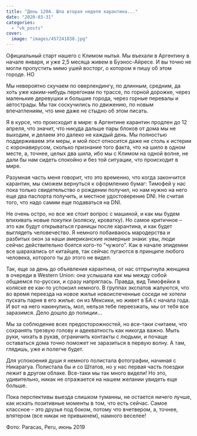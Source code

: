 ```yaml
---
title: "День 1204. Шла вторая неделя карантина..."
date: "2020-03-31"
categories: 
  - "vk_posts"
cover:
  image: "images/457241838.jpg"
---
```


Официальный старт нашего с Климом нытья. Мы въехали в Аргентину в начале января, и уже 2,5 месяца живем в Буэнос-Айресе. И вы точно не могли пропустить мимо ушей восторг, о котором я пишу об этом городе. НО

<!--more-->

Мы невероятно скучаем по оверлендингу, по длинным, средним, да хоть уже каким-нибудь перегонам по трассе, по горной дорожке, через маленькие деревушки и большие города, через горные перевалы и автострады. Мы так соскучились по движению, по новым впечатлениям, что мне даже не стыдно об этом писать.

Я в курсе, что происходит в мире: в Аргентине карантин продлен до 12 апреля, что значит, что никуда дальше пары блоков от дома мы не выходим, и делаем это далеко не каждый день. Мы полностью поддерживаем эти меры, и мой пост относится даже не столь к истерии с коронавирусом, сколько признание того факта, что на шило в одном месте, а, точнее, целых два шила, ибо мы с Климом на одной волне, не дали бы нам сидеть спокойно и без той ситуации, что происходит в мире.

Разумная часть меня говорит, что это временно, что когда закончится карантин, мы сможем вернуться к оформлению бумаг: Тимофей у нас пока только свидетельство о рождении получил, но нам нужно на него еще два паспорта получить, и местное удостоверение DNI. Не считая того, что надо самим еще подаваться на DNI.

Не очень остро, но все же стоит вопрос с машиной, и как мы будем впихивать новые покупки (коляску, кроватку). Но самое критичное – это как будут открываться границы после карантина, и как будет выглядеть человечество. Я немного побаиваюсь мародерства и разбитых окон за наши американские номерные знаки: увы, люди сейчас действительно боятся кого-то "чужого". Как в начале эпидемии все шарахались от китайцев, так сейчас пугаются в принципе любого человека, которого ты до этого не видел.

Так, еще за день до объявления карантина, от нас отпрыгнула женщина в очереди в Western Union: она услышала как мы между собой общаемся по-русски, и сразу напряглась. Правда, вид Тимофейки в коляске ее как-то успокоил немного. В группах экспатов жалуются, что во время переезда на новое жилье новоиспеченные соседи не хотели пускать парня в его жилье: он из Мексики, но живет в БА с начала года. И вот на него накинулись, мол, нельзя тебе переезжать, мы от тебя все заразимся. Дело дошло до полиции...

Мы за соблюдение всех предосторожностей, но все-таки считаем, что сохранять трезвую голову и адекватность как никогда важно. Мыть руки, чихать в рукав, ограничить контакты с людьми, и почаще оставаться дома точно поможет не заразиться в первую волну. А там, глядишь, уже и полегче будет.

Для успокоения души я немного полистала фотографии, начиная с Никарагуа. Полистала бы и со Штатов, но у нас первая часть поездки лежит в другом облаке. Все-таки мы так много видели! Но это, удивительно, никак не отражается на нашем желании увидеть еще больше.

Пока перспективы выезда слишком туманны, не остается ничего лучше, как искать позитивные моменты в том, что есть сейчас. Самое классное – это друзья под боком, потому что вчетвером, а, точнее, впятером (все никак не привыкнем), намного веселее!

Фото: Paracas, Peru, июнь 2019
